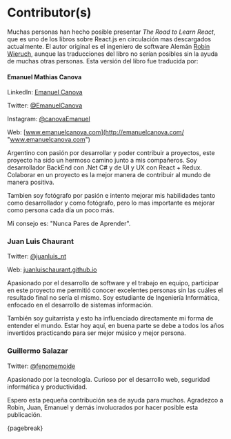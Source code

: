 # Contributor(s)

Muchas personas han hecho posible presentar *The Road to Learn React*, que es uno de los libros sobre React.js en circulación mas descargados actualmente. El autor original es el ingeniero de software Alemán [Robin Wieruch](https://www.robinwieruch.de/), aunque las traducciones del libro no serían posibles sin la ayuda de muchas otras personas. Esta versión del libro fue traducida por:

#### Emanuel Mathias Canova
LinkedIn: [Emanuel Canova](https://www.linkedin.com/in/emanuel-canova)

Twitter: [@EmanuelCanova](https://twitter.com/EmanuelCanova "@EmanuelCanova")

Instagram: [@canovaEmanuel](https://www.instagram.com/canovaemanuel/?hl=es-la "@canovaEmanuel")

Web: [www.emanuelcanova.com](http://emanuelcanova.com/ "www.emanuelcanova.com")

Argentino con pasión por desarrollar y poder contribuir a proyectos, este proyecto ha sido un hermoso camino junto a mis compañeros. Soy desarrollador BackEnd con .Net C# y de UI y UX con React + Redux. Colaborar en un proyecto es la mejor manera de contribuir al mundo de manera positiva.

Tambien soy fotógrafo por pasión e intento mejorar mis habilidades tanto como desarrollador y como fotógrafo, pero lo mas importante es mejorar como persona cada día un poco más.

Mi consejo es: "Nunca Pares de Aprender".

### Juan Luis Chaurant

Twitter: [@juanluis_nt](https://twitter.com/juanluis_nt)

Web: [juanluischaurant.github.io](https://juanluischaurant.github.io/)

Apasionado por el desarrollo de software y el trabajo en equipo, participar en este proyecto me permitió conocer excelentes personas sin las cuáles el resultado final no sería el mismo. Soy estudiante de Ingeniería Informática, enfocado en el desarrollo de sistemas información.

También soy guitarrista y esto ha influenciado directamente mi forma de entender el mundo. Estar hoy aquí, en buena parte se debe a todos los años invertidos practicando para ser mejor músico y mejor persona.

### Guillermo Salazar

Twitter: [@fenomemoide](https://twitter.com/fenomemoide)

Apasionado por la tecnología. Curioso por el desarrollo web, seguridad informática y productividad. 

Espero esta pequeña contribución sea de ayuda para muchos. Agradezco a Robin, Juan, Emanuel y demás involucrados por hacer posible esta publicación.

{pagebreak}

